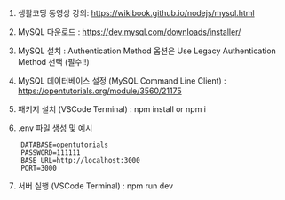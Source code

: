 1. 생활코딩 동영상 강의: https://wikibook.github.io/nodejs/mysql.html

2. MySQL 다운로드 : https://dev.mysql.com/downloads/installer/

3. MySQL 설치 : Authentication Method 옵션은 Use Legacy Authentication Method 선택 (필수!!)

4. MySQL 데이터베이스 설정 (MySQL Command Line Client) : https://opentutorials.org/module/3560/21175

5. 패키지 설치 (VSCode Terminal) : npm install or npm i

6. .env 파일 생성 및 예시

```
    DATABASE=opentutorials
    PASSWORD=111111
    BASE_URL=http://localhost:3000
    PORT=3000
```

7. 서버 실행 (VSCode Terminal) : npm run dev
